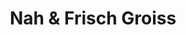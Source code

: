 ---
title: "Nah & Frisch Groiss"
url: /zemendorf/nah-und-frisch-groiss-muehlgasse/
shop: Lebensmittel
---